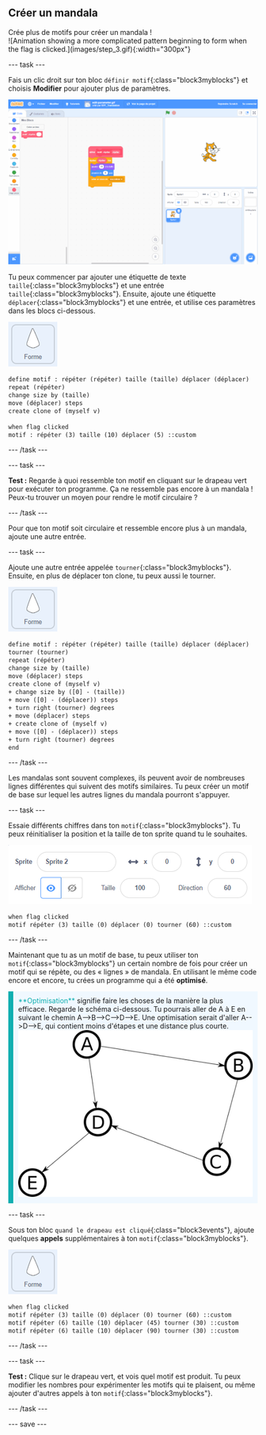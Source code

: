 ## Créer un mandala

<div style="display: flex; flex-wrap: wrap">
<div style="flex-basis: 200px; flex-grow: 1; margin-right: 15px;">
Crée plus de motifs pour créer un mandala !
</div>
<div>
![Animation showing a more complicated pattern beginning to form when the flag is clicked.](images/step_3.gif){:width="300px"}
</div>
</div>

--- task ---

Fais un clic droit sur ton bloc `définir motif`{:class="block3myblocks"} et choisis **Modifier** pour ajouter plus de paramètres.

![Animation montrant la modification de "Mes Blocs" pour ajouter des paramètres supplémentaires.](images/edit-parameter.gif)

Tu peux commencer par ajouter une étiquette de texte `taille`{:class="block3myblocks"} et une entrée `taille`{:class="block3myblocks"}. Ensuite, ajoute une étiquette `déplacer`{:class="block3myblocks"} et une entrée, et utilise ces paramètres dans les blocs ci-dessous.

![Le sprite "Forme".](images/shape_sprite.png)

```blocks3
define motif : répéter (répéter) taille (taille) déplacer (déplacer)
repeat (répéter)
change size by (taille)
move (déplacer) steps
create clone of (myself v)

when flag clicked
motif : répéter (3) taille (10) déplacer (5) ::custom
```

--- /task ---

--- task ---

**Test :** Regarde à quoi ressemble ton motif en cliquant sur le drapeau vert pour exécuter ton programme. Ça ne ressemble pas encore à un mandala ! Peux-tu trouver un moyen pour rendre le motif circulaire ?

--- /task ---

Pour que ton motif soit circulaire et ressemble encore plus à un mandala, ajoute une autre entrée.

--- task ---

Ajoute une autre entrée appelée `tourner`{:class="block3myblocks"}. Ensuite, en plus de déplacer ton clone, tu peux aussi le tourner.

![Le sprite "Forme".](images/shape_sprite.png)

```blocks3
define motif : répéter (répéter) taille (taille) déplacer (déplacer) tourner (tourner)
repeat (répéter)
change size by (taille)
move (déplacer) steps
create clone of (myself v)
+ change size by ([0] - (taille))
+ move ([0] - (déplacer)) steps
+ turn right (tourner) degrees
+ move (déplacer) steps
+ create clone of (myself v)
+ move ([0] - (déplacer)) steps
+ turn right (tourner) degrees
end
```

--- /task ---

Les mandalas sont souvent complexes, ils peuvent avoir de nombreuses lignes différentes qui suivent des motifs similaires. Tu peux créer un motif de base sur lequel les autres lignes du mandala pourront s'appuyer.

--- task ---

Essaie différents chiffres dans ton `motif`{:class="block3myblocks"}. Tu peux réinitialiser la position et la taille de ton sprite quand tu le souhaites.

![Image de la boîte d'attributs des sprites dont la taille, la coordonnée x et la coordonnée y sont toutes définies à zéro.](images/reset-attributes.png)

```blocks3
when flag clicked
motif répéter (3) taille (0) déplacer (0) tourner (60) ::custom
```

--- /task ---


Maintenant que tu as un motif de base, tu peux utiliser ton `motif`{:class="block3myblocks"} un certain nombre de fois pour créer un motif qui se répète, ou des « lignes » de mandala. En utilisant le même code encore et encore, tu crées un programme qui a été **optimisé**.

<p style="border-left: solid; border-width:10px; border-color: #0faeb0; background-color: aliceblue; padding: 10px;">
<span style="color: #0faeb0">**Optimisation**</span> signifie faire les choses de la manière la plus efficace. Regarde le schéma ci-dessous. Tu pourrais aller de A à E en suivant le chemin A-->B-->C-->D-->E. Une optimisation serait d'aller A-->D-->E, qui contient moins d'étapes et une distance plus courte.
<img src="images/map.png">
</p>

--- task ---

Sous ton bloc `quand le drapeau est cliqué`{:class="block3events"}, ajoute quelques **appels** supplémentaires à ton `motif`{:class="block3myblocks"}.

![Le sprite "Forme".](images/shape_sprite.png)

```blocks3
when flag clicked
motif répéter (3) taille (0) déplacer (0) tourner (60) ::custom
motif répéter (6) taille (10) déplacer (45) tourner (30) ::custom
motif répéter (6) taille (10) déplacer (90) tourner (30) ::custom
```

--- /task ---

--- task ---

**Test :** Clique sur le drapeau vert, et vois quel motif est produit. Tu peux modifier les nombres pour expérimenter les motifs qui te plaisent, ou même ajouter d'autres appels à ton `motif`{:class="block3myblocks"}.

--- /task ---

--- save ---
